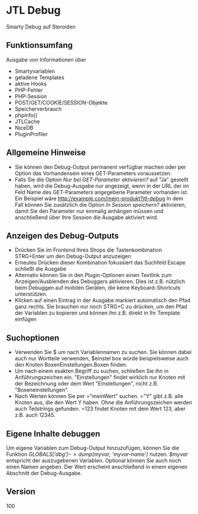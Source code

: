 # JTL Debug

Smarty Debug auf Steroiden

## Funktionsumfang
Ausgabe von Informationen über

- Smartyvariablen
- geladene Templates
- aktive Hooks
- PHP-Fehler
- PHP-Session
- POST/GET/COOKIE/SESSION-Objekte
- Speicherverbrauch
- phpinfo()
- JTLCache
- NiceDB
- PluginProfiler

## Allgemeine Hinweise

- Sie können den Debug-Output permanent verfügbar machen oder per Option das Vorhandensein eines GET-Parameters voraussetzen.
- Falls Sie die Option *Nur bei GET-Parameter aktivieren?* auf "Ja" gestellt haben, wird die Debug-Ausgabe nur angezeigt, wenn in der URL der im Feld Name des GET-Parameters angegebene Parameter vorhanden ist. Ein Beispiel wäre http://example.com/mein-produkt?jtl-debug
In dem Fall können Sie zusätzlich die Option *In Session speichern?* aktivieren, damit Sie den Parameter nur einmalig anhängen müssen und anschließend über Ihre Session die Ausgabe aktiviert wird.

## Anzeigen des Debug-Outputs

- Drücken Sie im Frontend Ihres Shops die Tastenkombination STRG+Enter um den Debug-Output anzuzeigen
- Erneutes Drücken dieser Kombination fokussiert das Suchfeld
Escape schließt die Ausgabe
- Alternativ können Sie in den Plugin-Optionen einen Textlink zum Anzeigen/Ausblenden des Debuggers aktivieren. 
Dies ist z.B. nützlich beim Debuggen auf mobilen Geräten, die keine Keyboard-Shortcuts unterstützen.
- Klicken auf einen Eintrag in der Ausgabe markiert automatisch den Pfad ganz rechts. Sie brauchen nur noch STRG+C zu drücken, um den Pfad der Variablen zu kopieren und können ihn z.B. direkt in Ihr Template einfügen

## Suchoptionen

- Verwenden Sie $ um nach Variablennamen zu suchen. Sie können dabei auch nur Wortteile verwenden, $einstel box würde beispielsweise auch den Knoten BoxenEinstellungen.Boxen finden.
- Um nach einem exakten Begriff zu suchen, schließen Sie ihn in Anführungszeichen ein. "Einstellungen" findet wirklich nur Knoten mit der Bezeichnung oder dem Wert "Einstellungen", nicht z.B. "Boxeneinstellungen".
- Nach Werten können Sie per ="meinWert" suchen. ="Y" gibt z.B. alle Knoten aus, die den Wert Y haben.
Ohne die Anführungszeichen werden auch Teilstrings gefunden. =123 findet Knoten mit dem Wert 123, aber z.B. auch 12345.

## Eigene Inhalte debuggen

Um eigene Variablen zum Debug-Output hinzuzufügen, können Sie die Funktion *$GLOBALS['dbg']->dump($myvar, 'myvar-name')* nutzen. *$myvar* entspricht der auszugebenen Variablen. Optional können Sie auch noch einen Namen angeben.
Der Wert erscheint anschließend in einem eigenen Abschnitt der Debug-Ausgabe.

## Version
100